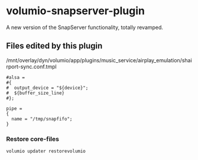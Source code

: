 # volumio-snapserver-plugin
 A new version of the SnapServer functionality, totally revamped.


## Files edited by this plugin
/mnt/overlay/dyn/volumio/app/plugins/music_service/airplay_emulation/shairport-sync.conf.tmpl

```
#alsa =
#{
#  output_device = "${device}";
#  ${buffer_size_line}
#};

pipe =
{
  name = "/tmp/snapfifo";
}
```

### Restore core-files
`volumio updater restorevolumio`